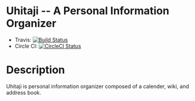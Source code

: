 Uhitaji -- A Personal Information Organizer
=======
* Travis: [![Build Status](https://travis-ci.org/bduggan/uhitaji.svg?branch=master)](https://travis-ci.org/bduggan/uhitaji)
* Circle CI: [![CircleCI Status](https://circleci.com/gh/bduggan/uhitaji/tree/master.svg?style=svg)](https://circleci.com/gh/bduggan/uhitaji/tree/master)

Description
===========
Uhitaji is personal information organizer composed of a calender, wiki, and address book.

